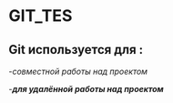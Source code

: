 # GIT_TES

## **Git** используется для :

-*совместной работы над проектом*

-***для удалённой работы над проектом*** 
